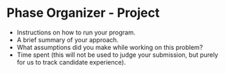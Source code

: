 # Phase Organizer - Project

- Instructions on how to run your program.
- A brief summary of your approach.
- What assumptions did you make while working on this problem?
- Time spent (this will not be used to judge your submission, but purely for us to track candidate experience).
